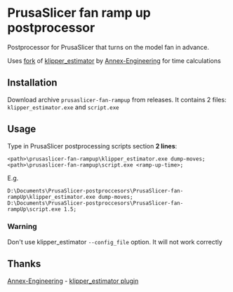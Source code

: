 # PrusaSlicer fan ramp up postprocessor

Postprocessor for PrusaSlicer that turns on the model fan in advance.

Uses [fork](https://github.com/ralex2304/klipper_estimator) of [klipper_estimator](https://github.com/Annex-Engineering/klipper_estimator) by [Annex-Engineering](https://github.com/Annex-Engineering) for time calculations

## Installation
Download archive `prusaslicer-fan-rampup` from releases. It contains 2 files: `klipper_estimator.exe` and `script.exe`

## Usage
Type in PrusaSlicer postprocessing scripts section **2 lines**:

```
<path>\prusaslicer-fan-rampup\klipper_estimator.exe dump-moves;
<path>\prusaslicer-fan-rampup\script.exe <ramp-up-time>;
```

E.g.

```
D:\Documents\PrusaSlicer-postproccesors\PrusaSlicer-fan-rampUp\klipper_estimator.exe dump-moves;
D:\Documents\PrusaSlicer-postproccesors\PrusaSlicer-fan-rampUp\script.exe 1.5;
```

### Warning
Don't use klipper_estimator `--config_file` option. It will not work correctly

## Thanks

[Annex-Engineering](https://github.com/Annex-Engineering) - [klipper_estimator plugin](https://github.com/Annex-Engineering/klipper_estimator)